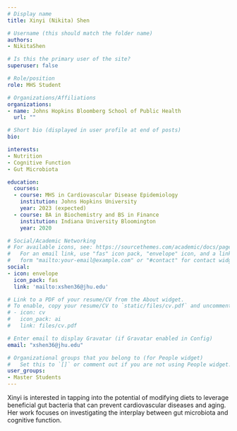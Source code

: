 ```yaml
---
# Display name
title: Xinyi (Nikita) Shen

# Username (this should match the folder name)
authors:
- NikitaShen

# Is this the primary user of the site?
superuser: false

# Role/position
role: MHS Student

# Organizations/Affiliations
organizations:
- name: Johns Hopkins Bloomberg School of Public Health
  url: ""

# Short bio (displayed in user profile at end of posts)
bio:   

interests:
- Nutrition
- Cognitive Function
- Gut Microbiota

education:
  courses:
  - course: MHS in Cardiovascular Disease Epidemiology 
    institution: Johns Hopkins University
    year: 2023 (expected)
  - course: BA in Biochemistry and BS in Finance
    institution: Indiana University Bloomington
    year: 2020

# Social/Academic Networking
# For available icons, see: https://sourcethemes.com/academic/docs/page-builder/#icons
#   For an email link, use "fas" icon pack, "envelope" icon, and a link in the
#   form "mailto:your-email@example.com" or "#contact" for contact widget.
social:
- icon: envelope
  icon_pack: fas
  link: 'mailto:xshen36@jhu.edu'   

# Link to a PDF of your resume/CV from the About widget.
# To enable, copy your resume/CV to `static/files/cv.pdf` and uncomment the lines below.
# - icon: cv
#   icon_pack: ai
#   link: files/cv.pdf

# Enter email to display Gravatar (if Gravatar enabled in Config)
email: "xshen36@jhu.edu"

# Organizational groups that you belong to (for People widget)
#   Set this to `[]` or comment out if you are not using People widget.
user_groups:
- Master Students
---
```


Xinyi is interested in tapping into the potential of modifying diets to leverage beneficial gut bacteria that can prevent cardiovascular diseases and aging. Her work focuses on investigating the interplay between gut microbiota and cognitive function. 
